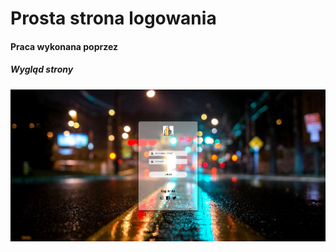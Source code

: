 # Prosta strona logowania
#### Praca wykonana poprzez 


##### Wygląd strony

![image description](./images/preview.png)
